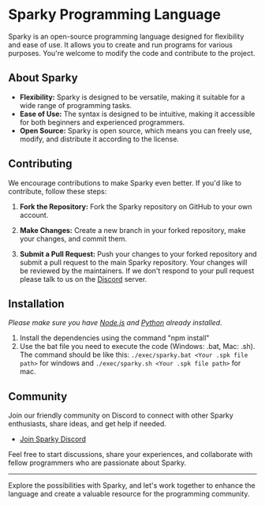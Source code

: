 # Sparky Programming Language

Sparky is an open-source programming language designed for flexibility and ease of use. It allows you to create and run programs for various purposes. You're welcome to modify the code and contribute to the project.

## About Sparky

- **Flexibility:** Sparky is designed to be versatile, making it suitable for a wide range of programming tasks.
- **Ease of Use:** The syntax is designed to be intuitive, making it accessible for both beginners and experienced programmers.
- **Open Source:** Sparky is open source, which means you can freely use, modify, and distribute it according to the license.

## Contributing

We encourage contributions to make Sparky even better. If you'd like to contribute, follow these steps:

1. **Fork the Repository:** Fork the Sparky repository on GitHub to your own account.

2. **Make Changes:** Create a new branch in your forked repository, make your changes, and commit them.

3. **Submit a Pull Request:** Push your changes to your forked repository and submit a pull request to the main Sparky repository. Your changes will be reviewed by the maintainers. If we don't respond to your pull request please talk to us on the [Discord](https://discord.gg/kgyaUuZxsn) server.

## Installation
*Please make sure you have [Node.js](https://nodejs.org/en) and [Python](https://www.python.org/) already installed.*
1. Install the dependencies using the command "npm install"
2. Use the bat file you need to execute the code (Windows: .bat, Mac: .sh). The command should be like this: `./exec/sparky.bat <Your .spk file path>` for windows and `./exec/sparky.sh <Your .spk file path>` for mac.

## Community

Join our friendly community on Discord to connect with other Sparky enthusiasts, share ideas, and get help if needed.

- [Join Sparky Discord](https://discord.gg/kgyaUuZxsn)

Feel free to start discussions, share your experiences, and collaborate with fellow programmers who are passionate about Sparky.

---

Explore the possibilities with Sparky, and let's work together to enhance the language and create a valuable resource for the programming community.
